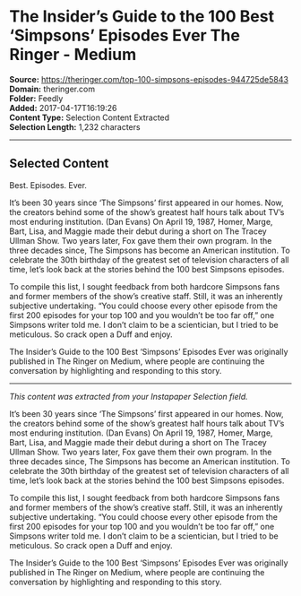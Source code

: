 # The Insider’s Guide to the 100 Best ‘Simpsons’ Episodes Ever The Ringer - Medium

**Source:** https://theringer.com/top-100-simpsons-episodes-944725de5843  
**Domain:** theringer.com  
**Folder:** Feedly  
**Added:** 2017-04-17T16:19:26  
**Content Type:** Selection Content Extracted  
**Selection Length:** 1,232 characters  


---

## Selected Content

Best. Episodes. Ever.

It’s been 30 years since ‘The Simpsons’ first appeared in our homes. Now, the creators behind some of the show’s greatest half hours talk about TV’s most enduring institution.
(Dan Evans)
On April 19, 1987, Homer, Marge, Bart, Lisa, and Maggie made their debut during a short on The Tracey Ullman Show. Two years later, Fox gave them their own program. In the three decades since, The Simpsons has become an American institution. To celebrate the 30th birthday of the greatest set of television characters of all time, let’s look back at the stories behind the 100 best Simpsons episodes.

To compile this list, I sought feedback from both hardcore Simpsons fans and former members of the show’s creative staff. Still, it was an inherently subjective undertaking. “You could choose every other episode from the first 200 episodes for your top 100 and you wouldn’t be too far off,” one Simpsons writer told me. I don’t claim to be a scientician, but I tried to be meticulous. So crack open a Duff and enjoy.

The Insider’s Guide to the 100 Best ‘Simpsons’ Episodes Ever was originally published in The Ringer on Medium, where people are continuing the conversation by highlighting and responding to this story.

---

*This content was extracted from your Instapaper Selection field.*

It’s been 30 years since ‘The Simpsons’ first appeared in our homes. Now, the creators behind some of the show’s greatest half hours talk about TV’s most enduring institution.
(Dan Evans)
On April 19, 1987, Homer, Marge, Bart, Lisa, and Maggie made their debut during a short on The Tracey Ullman Show. Two years later, Fox gave them their own program. In the three decades since, The Simpsons has become an American institution. To celebrate the 30th birthday of the greatest set of television characters of all time, let’s look back at the stories behind the 100 best Simpsons episodes.

To compile this list, I sought feedback from both hardcore Simpsons fans and former members of the show’s creative staff. Still, it was an inherently subjective undertaking. “You could choose every other episode from the first 200 episodes for your top 100 and you wouldn’t be too far off,” one Simpsons writer told me. I don’t claim to be a scientician, but I tried to be meticulous. So crack open a Duff and enjoy.

The Insider’s Guide to the 100 Best ‘Simpsons’ Episodes Ever was originally published in The Ringer on Medium, where people are continuing the conversation by highlighting and responding to this story.
